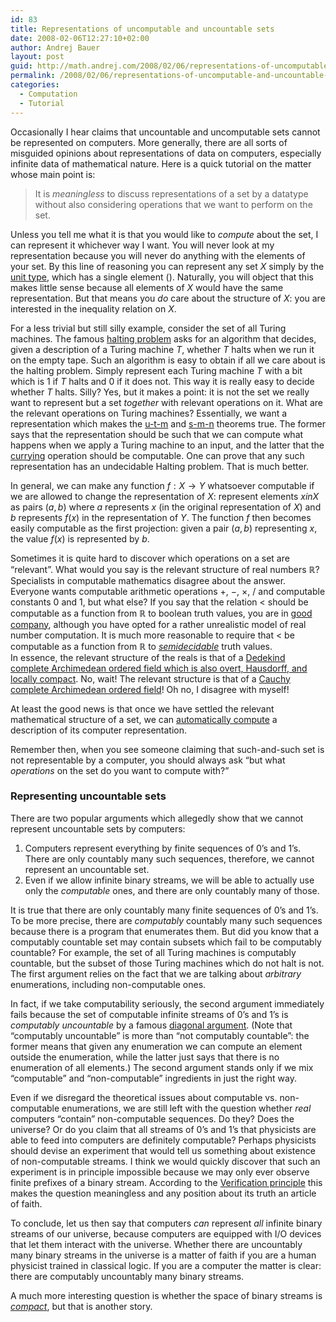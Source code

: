 ```yaml
---
id: 83
title: Representations of uncomputable and uncountable sets
date: 2008-02-06T12:27:10+02:00
author: Andrej Bauer
layout: post
guid: http://math.andrej.com/2008/02/06/representations-of-uncomputable-and-uncountable-sets/
permalink: /2008/02/06/representations-of-uncomputable-and-uncountable-sets/
categories:
  - Computation
  - Tutorial
---
```

Occasionally I hear claims that uncountable and uncomputable sets cannot be represented on computers. More generally, there are all sorts of misguided opinions about representations of data on computers, especially infinite data of mathematical nature. Here is a quick tutorial on the matter whose main point is:

> It is _meaningless_ to discuss representations of a set by a datatype without also considering operations that we want to perform on the set.

<!--more-->

  
Unless you tell me what it is that you would like to _compute_ about the set, I can represent it whichever way I want. You will never look at my representation because you will never do anything with the elements of your set. By this line of reasoning you can represent any set $X$ simply by the [unit type](http://en.wikipedia.org/wiki/Unit_type), which has a single element $()$. Naturally, you will object that this makes little sense because all elements of $X$ would have the same representation. But that means you _do_ care about the structure of $X$: you are interested in the inequality relation on $X$.

For a less trivial but still silly example, consider the set of all Turing machines. The famous [halting problem](http://en.wikipedia.org/wiki/Halting_problem) asks for an algorithm that decides, given a description of a Turing machine $T$, whether $T$ halts when we run it on the empty tape. Such an algorithm is easy to obtain if all we care about is the halting problem. Simply represent each Turing machine $T$ with a bit which is $1$ if $T$ halts and $0$ if it does not. This way it is really easy to decide whether $T$ halts. Silly? Yes, but it makes a point: it is not the set we really want to represent but a set _together_ with relevant operations on it. What are the relevant operations on Turing machines? Essentially, we want a representation which makes the [u-t-m](http://en.wikipedia.org/wiki/Utm_theorem) and [s-m-n](http://en.wikipedia.org/wiki/Smn_theorem) theorems true. The former says that the representation should be such that we can compute what happens when we apply a Turing machine to an input, and the latter that the [currying](http://en.wikipedia.org/wiki/Currying) operation should be computable. One can prove that any such representation has an undecidable Halting problem. That is much better.

In general, we can make any function $f : X \to Y$ whatsoever computable if we are allowed to change the representation of $X$: represent elements $x in X$ as pairs $(a, b)$ where $a$ represents $x$ (in the original representation of $X$) and $b$ represents $f(x)$ in the representation of $Y$. The function $f$ then becomes easily computable as the first projection: given a pair $(a,b)$ representing $x$, the value $f(x)$ is represented by $b$.

Sometimes it is quite hard to discover which operations on a set are &#8220;relevant&#8221;. What would you say is the relevant structure of real numbers $\mathbb{R}$? Specialists in computable mathematics disagree about the answer. Everyone wants computable arithmetic operations $+$, $-$, $\times$, $/$ and computable constants $0$ and $1$, but what else? If you say that the relation $<$ should be computable as a function from $\mathbb{R}$ to boolean truth values, you are in [good company](http://en.wikipedia.org/wiki/Blum_Shub_Smale_machine), although you have opted for a rather unrealistic model of real number computation. It is much more reasonable to require that $<$ be computable as a function from $\mathbb{R}$ to [_semidecidable_](http://en.wikipedia.org/wiki/Semidecidable) truth values.  
In essence, the relevant structure of the reals is that of a [Dedekind complete Archimedean ordered field which is also overt, Hausdorff, and locally compact](/2005/07/27/the-dedekind-reals-in-abstract-stone-duality/). No, wait! The relevant structure is that of a [Cauchy complete Archimedean ordered field](/2007/04/12/implementing-real-numbers-with-rz/)! Oh no, I disagree with myself!

At least the good news is that once we have settled the relevant mathematical structure of a set, we can [automatically compute](/rz/) a description of its computer representation.

Remember then, when you see someone claiming that such-and-such set is not representable by a computer, you should always ask &#8220;but what _operations_ on the set do you want to compute with?&#8221;

### Representing uncountable sets

There are two popular arguments which allegedly show that we cannot represent uncountable sets by computers:

  1. Computers represent everything by finite sequences of 0&#8217;s and 1&#8217;s. There are only countably many such sequences, therefore, we cannot represent an uncountable set.
  2. Even if we allow infinite binary streams, we will be able to actually use only the _computable_ ones, and there are only countably many of those.

It is true that there are only countably many finite sequences of 0&#8217;s and 1&#8217;s. To be more precise, there are _computably_ countably many such sequences because there is a program that enumerates them. But did you know that a computably countable set may contain subsets which fail to be computably countable? For example, the set of all Turing machines is computably countable, but the subset of those Turing machines which do not halt is not. The first argument relies on the fact that we are talking about _arbitrary_ enumerations, including non-computable ones.

In fact, if we take computability seriously, the second argument immediately fails because the set of computable infinite streams of 0&#8217;s and 1&#8217;s is _computably uncountable_ by a famous [diagonal argument](/2007/04/08/on-a-proof-of-cantors-theorem/). (Note that &#8220;computably uncountable&#8221; is more than &#8220;not computably countable&#8221;: the former means that given any enumeration we can compute an element outside the enumeration, while the latter just says that there is no enumeration of all elements.) The second argument stands only if we mix &#8220;computable&#8221; and &#8220;non-computable&#8221; ingredients in just the right way.

Even if we disregard the theoretical issues about computable vs. non-computable enumerations, we are still left with the question whether _real_ computers &#8220;contain&#8221; non-computable sequences. Do they? Does the universe? Or do you claim that all streams of 0&#8217;s and 1&#8217;s that physicists are able to feed into computers are definitely computable? Perhaps physicists should devise an experiment that would tell us something about existence of non-computable streams. I think we would quickly discover that such an experiment is in principle impossible because we may only ever observe finite prefixes of a binary stream. According to the [Verification principle](http://en.wikipedia.org/wiki/Verification_principle) this makes the question meaningless and any position about its truth an article of faith.

To conclude, let us then say that computers _can_ represent _all_ infinite binary streams of our universe, because computers are equipped with I/O devices that let them interact with the universe. Whether there are uncountably many binary streams in the universe is a matter of faith if you are a human physicist trained in classical logic. If you are a computer the matter is clear: there are computably uncountably many binary streams.

A much more interesting question is whether the space of binary streams is [_compact_](http://en.wikipedia.org/wiki/Compact_space), but that is another story.